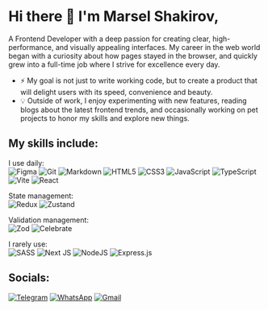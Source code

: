 # Hi there 👋 I'm Marsel Shakirov,

A Frontend Developer with a deep passion for creating clear, high-performance, and visually appealing interfaces. My career in the web world began with a curiosity about how pages stayed in the browser, and quickly grew into a full-time job where I strive for excellence every day.

- ⚡️ My goal is not just to write working code, but to create a product that will delight users with its speed, convenience and beauty.
- 💡 Outside of work, I enjoy experimenting with new features, reading blogs about the latest frontend trends, and occasionally working on pet projects to honor my skills and explore new things.

## My skills include:

I use daily:<br>
![Figma](https://img.shields.io/badge/figma-%23F24E1E.svg?style=for-the-badge&logo=figma&logoColor=white)
![Git](https://img.shields.io/badge/git-%23323330.svg?style=for-the-badge&logo=git&logoColor=white)
![Markdown](https://img.shields.io/badge/markdown-%23000000.svg?style=for-the-badge&logo=markdown&logoColor=white)
![HTML5](https://img.shields.io/badge/html5-%23E34F26.svg?style=for-the-badge&logo=html5&logoColor=white)
![CSS3](https://img.shields.io/badge/css3-%231572B6.svg?style=for-the-badge&logo=css3&logoColor=white)
![JavaScript](https://img.shields.io/badge/javascript-%23323330.svg?style=for-the-badge&logo=javascript&logoColor=%23F7DF1E)
![TypeScript](https://img.shields.io/badge/typescript-%23007ACC.svg?style=for-the-badge&logo=typescript&logoColor=white)
![Vite](https://img.shields.io/badge/vite-%23646CFF.svg?style=for-the-badge&logo=vite&logoColor=white)
![React](https://img.shields.io/badge/react-%2320232a.svg?style=for-the-badge&logo=react&logoColor=%2361DAFB)

State management:<br>
![Redux](https://img.shields.io/badge/redux-%23593d88.svg?style=for-the-badge&logo=redux&logoColor=white)
![Zustand](https://img.shields.io/badge/zustand-%23282525?style=for-the-badge)

Validation management:<br>
![Zod](https://img.shields.io/badge/zod-%233068b7.svg?style=for-the-badge&logo=zod&logoColor=white)
![Celebrate](https://img.shields.io/badge/celebrate-%23282525?style=for-the-badge)

I rarely use:<br>
![SASS](https://img.shields.io/badge/SASS-hotpink.svg?style=for-the-badge&logo=SASS&logoColor=white)
![Next JS](https://img.shields.io/badge/Next-black?style=for-the-badge&logo=next.js&logoColor=white)
![NodeJS](https://img.shields.io/badge/node.js-6DA55F?style=for-the-badge&logo=node.js&logoColor=white)
![Express.js](https://img.shields.io/badge/express.js-%23404d59.svg?style=for-the-badge&logo=express&logoColor=%2361DAFB)

## Socials:
[![Telegram](https://img.shields.io/badge/telegram-%23007ACC.svg?style=for-the-badge&logo=telegram&logoColor=white)](https://t.me/MarselShakirov)
[![WhatsApp](https://img.shields.io/badge/WhatsApp-25D366?style=for-the-badge&logo=whatsapp&logoColor=white)](https://wa.me/qr/P2GD3PKDUAJCL1)
[![Gmail](https://img.shields.io/badge/Gmail-D14836?style=for-the-badge&logo=gmail&logoColor=white)](mailto:imanager666@gamail.com??subject=Hello%20Marsel%2C%20From%20Github)


